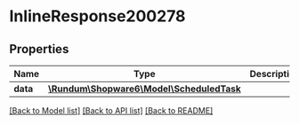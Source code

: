 # InlineResponse200278

## Properties
Name | Type | Description | Notes
------------ | ------------- | ------------- | -------------
**data** | [**\Rundum\Shopware6\Model\ScheduledTask**](ScheduledTask.md) |  | [optional] 

[[Back to Model list]](../../README.md#documentation-for-models) [[Back to API list]](../../README.md#documentation-for-api-endpoints) [[Back to README]](../../README.md)

